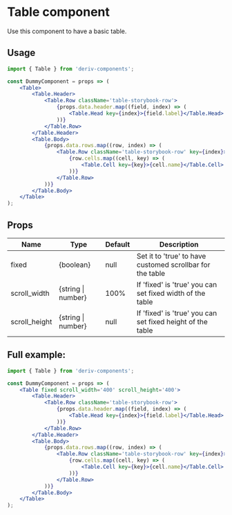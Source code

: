 # Table component

Use this component to have a basic table.

## Usage

```jsx
import { Table } from 'deriv-components';

const DummyComponent = props => (
    <Table>
        <Table.Header>
            <Table.Row className='table-storybook-row'>
                {props.data.header.map((field, index) => (
                    <Table.Head key={index}>{field.label}</Table.Head>
                ))}
            </Table.Row>
        </Table.Header>
        <Table.Body>
            {props.data.rows.map((row, index) => (
                <Table.Row className='table-storybook-row' key={index}>
                    {row.cells.map((cell, key) => (
                        <Table.Cell key={key}>{cell.name}</Table.Cell>
                    ))}
                </Table.Row>
            ))}
        </Table.Body>
    </Table>
);
```

## Props

| Name          | Type               | Default | Description                                                |
| ------------- | ------------------ | ------- | ---------------------------------------------------------- |
| fixed         | {boolean}          | null    | Set it to 'true' to have customed scrollbar for the table  |
| scroll_width  | {string \| number} | 100%    | If 'fixed' is 'true' you can set fixed width of the table  |
| scroll_height | {string \| number} | null    | If 'fixed' is 'true' you can set fixed height of the table |

## Full example:

```jsx
import { Table } from 'deriv-components';

const DummyComponent = props => (
    <Table fixed scroll_width='400' scroll_height='400'>
        <Table.Header>
            <Table.Row className='table-storybook-row'>
                {props.data.header.map((field, index) => (
                    <Table.Head key={index}>{field.label}</Table.Head>
                ))}
            </Table.Row>
        </Table.Header>
        <Table.Body>
            {props.data.rows.map((row, index) => (
                <Table.Row className='table-storybook-row' key={index}>
                    {row.cells.map((cell, key) => (
                        <Table.Cell key={key}>{cell.name}</Table.Cell>
                    ))}
                </Table.Row>
            ))}
        </Table.Body>
    </Table>
);
```
